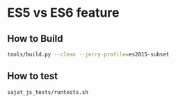 # ES5 vs ES6 feature
## How to Build

```bash
tools/build.py --clean --jerry-profile=es2015-subset
```

## How to test

```bash
sajat_js_tests/runtests.sh
```

